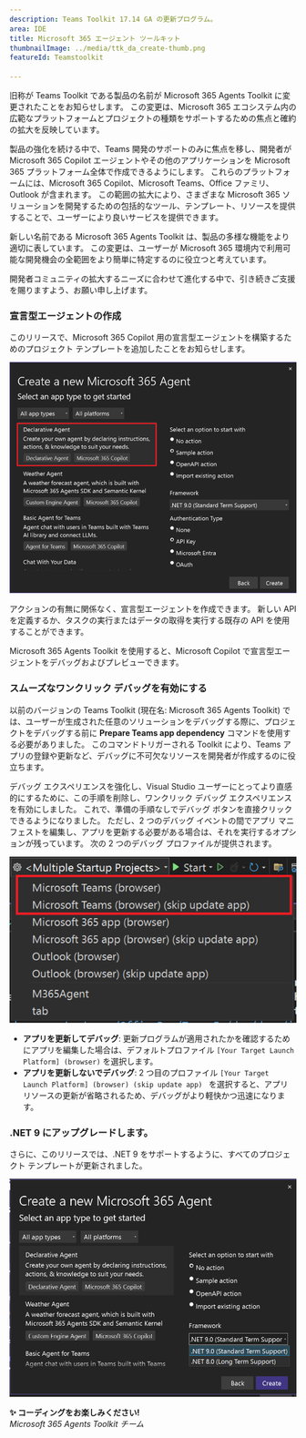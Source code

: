 ```yaml
---
description: Teams Toolkit 17.14 GA の更新プログラム。
area: IDE
title: Microsoft 365 エージェント ツールキット
thumbnailImage: ../media/ttk_da_create-thumb.png
featureId: Teamstoolkit

---
```



旧称が Teams Toolkit である製品の名前が Microsoft 365 Agents Toolkit に変更されたことをお知らせします。 この変更は、Microsoft 365 エコシステム内の広範なプラットフォームとプロジェクトの種類をサポートするための焦点と確約の拡大を反映しています。

製品の強化を続ける中で、Teams 開発のサポートのみに焦点を移し、開発者が Microsoft 365 Copilot エージェントやその他のアプリケーションを Microsoft 365 プラットフォーム全体で作成できるようにします。 これらのプラットフォームには、Microsoft 365 Copilot、Microsoft Teams、Office ファミリ、Outlook が含まれます。 この範囲の拡大により、さまざまな Microsoft 365 ソリューションを開発するための包括的なツール、テンプレート、リソースを提供することで、ユーザーにより良いサービスを提供できます。

新しい名前である Microsoft 365 Agents Toolkit は、製品の多様な機能をより適切に表しています。 この変更は、ユーザーが Microsoft 365 環境内で利用可能な開発機会の全範囲をより簡単に特定するのに役立つと考えています。

開発者コミュニティの拡大するニーズに合わせて進化する中で、引き続きご支援を賜りますよう、お願い申し上げます。


### 宣言型エージェントの作成 

このリリースで、Microsoft 365 Copilot 用の宣言型エージェントを構築するためのプロジェクト テンプレートを追加したことをお知らせします。

![DA プロジェクトを作成する](../media/atk_da_create.png)

アクションの有無に関係なく、宣言型エージェントを作成できます。 新しい API を定義するか、タスクの実行またはデータの取得を実行する既存の API を使用することができます。

Microsoft 365 Agents Toolkit を使用すると、Microsoft Copilot で宣言型エージェントをデバッグおよびプレビューできます。

### スムーズなワンクリック デバッグを有効にする
以前のバージョンの Teams Toolkit (現在名: Microsoft 365 Agents Toolkit) では、ユーザーが生成された任意のソリューションをデバッグする際に、プロジェクトをデバッグする前に **Prepare Teams app dependency** コマンドを使用する必要がありました。 このコマンドトリガーされる Toolkit により、Teams アプリの登録や更新など、デバッグに不可欠なリソースを開発者が作成するのに役立ちます。

デバッグ エクスペリエンスを強化し、Visual Studio ユーザーにとってより直感的にするために、この手順を削除し、ワンクリック デバッグ エクスペリエンスを有効にしました。 これで、準備の手順なしでデバッグ ボタンを直接クリックできるようになりました。 ただし、2 つのデバッグ イベントの間でアプリ マニフェストを編集し、アプリを更新する必要がある場合は、それを実行するオプションが残っています。
次の 2 つのデバッグ プロファイルが提供されます。

![デバッグ プロファイル](../media/atk_debug_profiles.png)

- **アプリを更新してデバッグ**: 更新プログラムが適用されたかを確認するためにアプリを編集した場合は、デフォルトプロファイル `[Your Target Launch Platform] (browser)` を選択します。
- **アプリを更新しないでデバッグ**: 2 つ目のプロファイル `[Your Target Launch Platform] (browser) (skip update app) ` を選択すると、アプリ リソースの更新が省略されるため、デバッグがより軽快かつ迅速になります。

### .NET 9 にアップグレードします。

さらに、このリリースでは、.NET 9 をサポートするように、すべてのプロジェクト テンプレートが更新されました。

![.net9 サポート](../media/atk_net9.png)

**✨ コーディングをお楽しみください!**  
*Microsoft 365 Agents Toolkit チーム*
